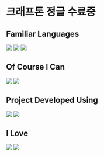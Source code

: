 # 크래프톤 정글 수료중

<h2>Familiar Languages</h2>
    <img src="https://img.shields.io/badge/PYTHON-3776AB?style=for-the-badge&logo=python&logoColor=white"/>
    <img src="https://img.shields.io/badge/JAVASCRIPT-F7DF1E?style=for-the-badge&logo=javascript&logoColor=black"/>
    <img src="https://img.shields.io/badge/C-A8B9CC?style=for-the-badge&logo=c&logoColor=black"/>
    
<h2>Of Course I Can</h1>
    <img src="https://img.shields.io/badge/CSS3-1572B6?style=for-the-badge&logo=css3&logoColor=white"/>
    <img src="https://img.shields.io/badge/HTML5-E34F26?style=for-the-badge&logo=html5&logoColor=white"/>
    
  
<h2>Project Developed Using</h2>
    <img src="https://img.shields.io/badge/REACT-61DAFB?style=for-the-badge&logo=react&logoColor=black"/>
    <img src="https://img.shields.io/badge/UNITY-000000?style=for-the-badge&logo=unity&logoColor=white"/>
    

<h2>I Love</h2>
    <img src="https://img.shields.io/badge/VSC-007ACC?style=for-the-badge&logo=visualstudiocode&logoColor=white"/>
    <img src="https://img.shields.io/badge/GIT-F05032?style=for-the-badge&logo=git&logoColor=white"/>
    
</body>
</html>
